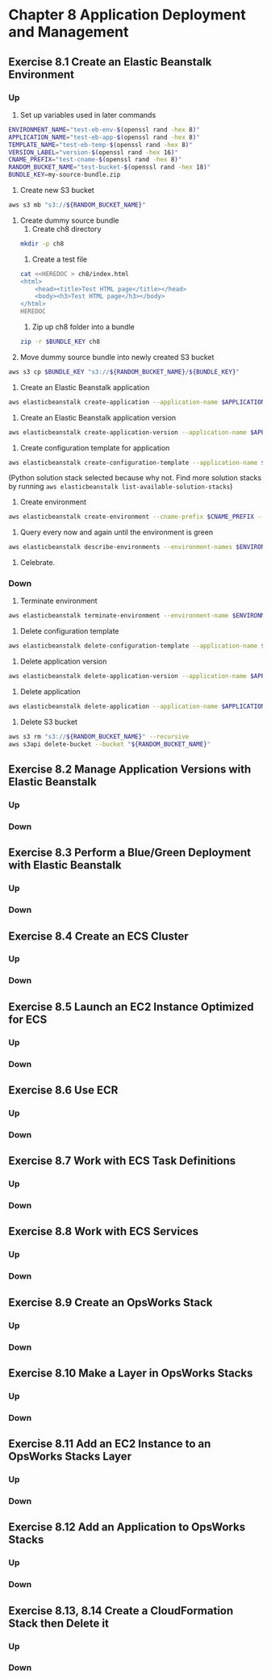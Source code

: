 # Chapter 8 Application Deployment and Management

## Exercise 8.1 Create an Elastic Beanstalk Environment
### Up
1. Set up variables used in later commands
```sh
ENVIRONMENT_NAME="test-eb-env-$(openssl rand -hex 8)"
APPLICATION_NAME="test-eb-app-$(openssl rand -hex 8)"
TEMPLATE_NAME="test-eb-temp-$(openssl rand -hex 8)"
VERSION_LABEL="version-$(openssl rand -hex 16)"
CNAME_PREFIX="test-cname-$(openssl rand -hex 8)"
RANDOM_BUCKET_NAME="test-bucket-$(openssl rand -hex 18)"
BUNDLE_KEY=my-source-bundle.zip
```
1. Create new S3 bucket
```sh
aws s3 mb "s3://${RANDOM_BUCKET_NAME}"
```
1. Create dummy source bundle
    1. Create ch8 directory
    ```sh
    mkdir -p ch8
    ```
    1. Create a test file
    ```sh
    cat <<HEREDOC > ch8/index.html
    <html>
        <head><title>Test HTML page</title></head>
        <body><h3>Test HTML page</h3></body>
    </html>
    HEREDOC
    ```
    1. Zip up ch8 folder into a bundle
    ```sh
    zip -r $BUNDLE_KEY ch8
    ```
1. Move dummy source bundle into newly created S3 bucket
```sh
aws s3 cp $BUNDLE_KEY "s3://${RANDOM_BUCKET_NAME}/${BUNDLE_KEY}"
```
1. Create an Elastic Beanstalk application
```sh
aws elasticbeanstalk create-application --application-name $APPLICATION_NAME
```
1. Create an Elastic Beanstalk application version
```sh
aws elasticbeanstalk create-application-version --application-name $APPLICATION_NAME --version-label $VERSION_LABEL --source-bundle S3Bucket=$RANDOM_BUCKET_NAME,S3Key=$BUNDLE_KEY
```
1. Create configuration template for application
```sh
aws elasticbeanstalk create-configuration-template --application-name $APPLICATION_NAME --template-name $TEMPLATE_NAME --solution-stack-name "64bit Amazon Linux 2018.03 v2.7.3 running Python 3.6"
```
(Python solution stack selected because why not. Find more solution stacks by running `aws elasticbeanstalk list-available-solution-stacks`)
1. Create environment
```sh
aws elasticbeanstalk create-environment --cname-prefix $CNAME_PREFIX --application-name $APPLICATION_NAME --template-name $TEMPLATE_NAME --version-label $VERSION_LABEL --environment-name $ENVIRONMENT_NAME
```
1. Query every now and again until the environment is green
```sh
aws elasticbeanstalk describe-environments --environment-names $ENVIRONMENT_NAME
```
1. Celebrate.
### Down
1. Terminate environment
```sh
aws elasticbeanstalk terminate-environment --environment-name $ENVIRONMENT_NAME
```
1. Delete configuration template
```sh
aws elasticbeanstalk delete-configuration-template --application-name $APPLICATION_NAME --template-name $TEMPLATE_NAME
```
1. Delete application version
```sh
aws elasticbeanstalk delete-application-version --application-name $APPLICATION_NAME --version-label $VERSION_LABEL
```
1. Delete application
```sh
aws elasticbeanstalk delete-application --application-name $APPLICATION_NAME
```
1. Delete S3 bucket
```sh
aws s3 rm "s3://${RANDOM_BUCKET_NAME}" --recursive
aws s3api delete-bucket --bucket "${RANDOM_BUCKET_NAME}"
```

## Exercise 8.2 Manage Application Versions with Elastic Beanstalk
### Up
### Down

## Exercise 8.3 Perform a Blue/Green Deployment with Elastic Beanstalk
### Up
### Down

## Exercise 8.4 Create an ECS Cluster
### Up
### Down

## Exercise 8.5 Launch an EC2 Instance Optimized for ECS
### Up
### Down

## Exercise 8.6 Use ECR
### Up
### Down

## Exercise 8.7 Work with ECS Task Definitions
### Up
### Down

## Exercise 8.8 Work with ECS Services
### Up
### Down

## Exercise 8.9 Create an OpsWorks Stack
### Up
### Down

## Exercise 8.10 Make a Layer in OpsWorks Stacks
### Up
### Down

## Exercise 8.11 Add an EC2 Instance to an OpsWorks Stacks Layer
### Up
### Down

## Exercise 8.12 Add an Application to OpsWorks Stacks
### Up
### Down

## Exercise 8.13, 8.14 Create a CloudFormation Stack then Delete it
### Up
### Down

